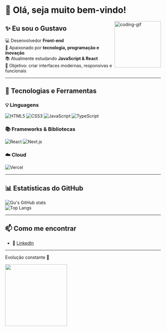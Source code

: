 # 👋 Olá, seja muito bem-vindo!  

<img align="right" alt="coding-gif" height="150" src="https://media.giphy.com/media/qgQUggAC3Pfv687qPC/giphy.gif" />

## ✨ Eu sou o Gustavo
💻 Desenvolvedor **Front-end**  
🚀 Apaixonado por **tecnologia, programação e inovação**  
📚 Atualmente estudando **JavaScript & React**  
🎯 Objetivo: criar interfaces modernas, responsivas e funcionais  

---

## 🚀 Tecnologias e Ferramentas  

<div align="start">

### 💡 Linguagens
![HTML5](https://img.shields.io/badge/-HTML5-E34F26?logo=html5&logoColor=fff&style=for-the-badge)
![CSS3](https://img.shields.io/badge/-CSS3-1572B6?logo=css3&logoColor=fff&style=for-the-badge)
![JavaScript](https://img.shields.io/badge/-JavaScript-F7DF1E?logo=javascript&logoColor=000&style=for-the-badge)
![TypeScript](https://img.shields.io/badge/-TypeScript-3178C6?logo=typescript&logoColor=fff&style=for-the-badge)

### 📚 Frameworks & Bibliotecas
![React](https://img.shields.io/badge/-React-61DAFB?logo=react&logoColor=000&style=for-the-badge)
![Next.js](https://img.shields.io/badge/-Next.js-000000?logo=nextdotjs&logoColor=fff&style=for-the-badge)

### ☁️ Cloud
![Vercel](https://img.shields.io/badge/-Vercel-000000?logo=vercel&logoColor=fff&style=for-the-badge)

</div>

---

## 📊 Estatísticas do GitHub  

<div align="start">

![Gu's GitHub stats](https://github-readme-stats.vercel.app/api?username=Gu-Fernandes&show_icons=true&theme=dracula&hide_border=true&border_radius=12)  
![Top Langs](https://github-readme-stats.vercel.app/api/top-langs/?username=Gu-Fernandes&layout=compact&theme=dracula&hide_border=true&border_radius=12)

</div>

---

## 📫 Como me encontrar  

- 💼 [LinkedIn](https://linkedin.com/in/SEU-LINK)  

---

<div align="start">

Evolução constante 🚀  

<img src="https://media.giphy.com/media/3oEjHWpiVIOGXT5l9m/giphy.gif" width="200">

</div>
